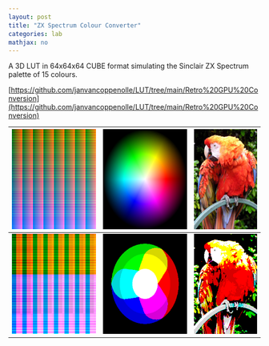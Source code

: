 ```yaml
---
layout: post
title: "ZX Spectrum Colour Converter"
categories: lab
mathjax: no
---
```


A 3D LUT in 64x64x64 CUBE format simulating the Sinclair ZX Spectrum palette of 15 colours.

<!--more-->

[https://github.com/janvancoppenolle/LUT/tree/main/Retro%20GPU%20Conversion](https://github.com/janvancoppenolle/LUT/tree/main/Retro%20GPU%20Conversion)


| <img src="/img/Neutral-512.png" height="200"> | <img src="/img/TestWheel.png" height="200"> | <img src="/img/TestImage.jpg" height="200"> | 
| :---: | :---: | :---: |
| <img src="/img/zx-spectrum/ZXSpectrum.png" height="200"> | <img src="/img/zx-spectrum/ZXSpectrumTestWheel.png" height="200"> | <img src="/img/zx-spectrum/ZXSpectrumTestImage.png" height="200"> | 

